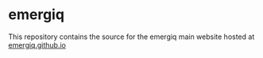 # emergiq
This repository contains the source for the emergiq main website hosted at [emergiq.github.io](https://emergiq.github.io)